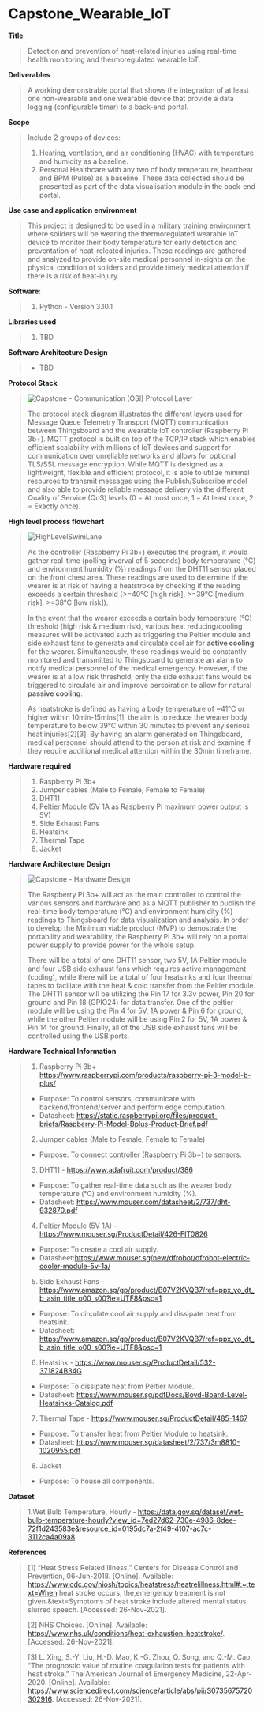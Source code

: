 # Capstone_Wearable_IoT

**Title**
>Detection and prevention of heat-related injuries using real-time health monitoring and thermoregulated wearable IoT. 


**Deliverables**
>A working demonstrable portal that shows the integration of at least one non-wearable and one wearable device that provide a data logging (configurable timer) to a back-end portal.

**Scope**
>Include 2 groups of devices: 
>1. Heating, ventilation, and air conditioning (HVAC) with temperature and humidity as a baseline.
>2. Personal Healthcare with any two of body temperature, heartbeat and BPM (Pulse) as a baseline.
>These data collected should be presented as part of the data visualisation module in the back-end portal.

**Use case and application environment**
>This project is designed to be used in a military training environment where soliders will be wearing the thermoregulated wearable IoT device to monitor their body temperature for early detection and preventation of heat-releated injuries. These readings are gathered and analyzed to provide on-site medical personnel in-sights on the physical condition of soliders and provide timely medical attention if there is a risk of heat-injury.

**Software**:
>1. Python - Version 3.10.1

**Libraries used**
>1. TBD

**Software Architecture Design**
>- TBD

**Protocol Stack**
>![Capstone - Communication (OSI) Protocol Layer](https://user-images.githubusercontent.com/57914467/147015418-cf926ec1-ecd0-472f-9de5-7caace705067.jpeg)
>
>The protocol stack diagram illustrates the different layers used for Message Queue Telemetry Transport (MQTT) communication between Thingsboard and the wearable IoT controller (Raspberry Pi 3b+). MQTT protocol is built on top of the TCP/IP stack which enables efficient scalability with millions of IoT devices and support for communication over unreliable networks and allows for optional TLS/SSL message encryption. While MQTT is designed as a lightweight, flexible and efficient protocol, it is able to utilize minimal resources to transmit messages using the Publish/Subscribe model and also able to provide reliable message delivery via the different Quality of Service (QoS) levels (0 = At most once, 1 = At least once, 2 = Exactly once). 

**High level process flowchart**
>![HighLevelSwimLane](https://user-images.githubusercontent.com/57914467/146107998-1ab472d3-36fa-4026-bfd5-eba3c4b3079e.jpeg)
>
>As the controller (Raspberry Pi 3b+) executes the program, it would gather real-time (polling inverval of 5 seconds) body temperature (°C) and environment humidity (%) readings from the DHT11 sensor placed on the front chest area. These readings are used to determine if the wearer is at risk of having a heatstroke by checking if the reading exceeds a certain threshold (>=40°C [high risk], >=39°C [medium risk], >=38°C [low risk]). 
>
>In the event that the wearer exceeds a certain body temperature (°C) threshold (high risk & medium risk), various heat reducing/cooling measures will be activated such as triggering the Peltier module and side exhaust fans to generate and circulate cool air for **active cooling** for the wearer. Simultaneously, these readings would be constantly monitored and transmitted to Thingsboard to generate an alarm to notify medical personnel of the medical emergency. However, if the wearer is at a low risk threshold, only the side exhaust fans would be triggered to circulate air and improve perspiration to allow for natural **passive cooling**.
>
>As heatstroke is defined as having a body temperature of ~41°C or higher within 10min-15mins[1], the aim is to reduce the wearer body temperature to below 39°C within 30 minutes to prevent any serious heat injuries[2][3]. By having an alarm generated on Thingsboard, medical personnel should attend to the person at risk and examine if they require additional medical attention within the 30min timeframe.

**Hardware required**
>1. Raspberry Pi 3b+
>2. Jumper cables (Male to Female, Female to Female)
>3. DHT11
>4. Peltier Module (5V 1A as Raspberry Pi maximum power output is 5V)
>5. Side Exhaust Fans
>6. Heatsink
>7. Thermal Tape
>8. Jacket

**Hardware Architecture Design**
>![Capstone - Hardware Design](https://user-images.githubusercontent.com/57914467/178656326-afebe154-5351-4cc1-98a1-4413d7285ebe.png)
>
> The Raspberry Pi 3b+ will act as the main controller to control the various sensors and hardware and as a MQTT publisher to publish the real-time body temperature (°C) and environment humidity (%) readings to Thingsboard for data visualization and analysis. In order to develop the Minimum viable product (MVP) to demostrate the portability and wearability, the Raspberry Pi 3b+ will rely on a portal power supply to provide power for the whole setup.
> 
> There will be a total of one DHT11 sensor, two 5V, 1A Peltier module and four USB side exhaust fans which requires active management (coding), while there will be a total of four heatsinks and four thermal tapes to faciliate with the heat & cold transfer from the Peltier module. The DHT11 sensor will be utilizing the Pin 17 for 3.3v power,  Pin 20 for ground and Pin 18 (GPIO24) for data transfer. One of the peltier module will be using the Pin 4 for 5V, 1A power & Pin 6 for ground, while the other Peltier module will be using Pin 2 for 5V, 1A power & Pin 14 for ground. Finally, all of the USB side exhaust fans will be controlled using the USB ports.

**Hardware Technical Information**
>1. Raspberry Pi 3b+ - https://www.raspberrypi.com/products/raspberry-pi-3-model-b-plus/
>- Purpose: To control sensors, communicate with backend/frontend/server and perform edge computation.
>- Datasheet: https://static.raspberrypi.org/files/product-briefs/Raspberry-Pi-Model-Bplus-Product-Brief.pdf
>2. Jumper cables (Male to Female, Female to Female)
>- Purpose: To connect controller (Raspberry Pi 3b+) to sensors.
>3. DHT11 - https://www.adafruit.com/product/386
>- Purpose: To gather real-time data such as the wearer body temperature (°C) and environment humidity (%).
>- Datasheet: https://www.mouser.com/datasheet/2/737/dht-932870.pdf
>4. Peltier Module (5V 1A) - https://www.mouser.sg/ProductDetail/426-FIT0826
>- Purpose: To create a cool air supply.
>- Datasheet:https://www.mouser.sg/new/dfrobot/dfrobot-electric-cooler-module-5v-1a/
>5. Side Exhaust Fans - https://www.amazon.sg/gp/product/B07V2KVQB7/ref=ppx_yo_dt_b_asin_title_o00_s00?ie=UTF8&psc=1
>- Purpose: To circulate cool air supply and dissipate heat from heatsink.
>- Datasheet: https://www.amazon.sg/gp/product/B07V2KVQB7/ref=ppx_yo_dt_b_asin_title_o00_s00?ie=UTF8&psc=1
>6. Heatsink - https://www.mouser.sg/ProductDetail/532-371824B34G
>- Purpose: To dissipate heat from Peltier Module.
>- Datasheet: https://www.mouser.sg/pdfDocs/Boyd-Board-Level-Heatsinks-Catalog.pdf
>7. Thermal Tape - https://www.mouser.sg/ProductDetail/485-1467
>- Purpose: To transfer heat from Peltier Module to heatsink.
>- Datasheet: https://www.mouser.sg/datasheet/2/737/3m8810-1020955.pdf
>8. Jacket
>- Purpose: To house all components.

**Dataset**
>1.Wet Bulb Temperature, Hourly - https://data.gov.sg/dataset/wet-bulb-temperature-hourly?view_id=7ed27d62-730e-4986-8dee-72f1d243583e&resource_id=0195dc7a-2f49-4107-ac7c-3112ca4a09a8


**References**
>[1] “Heat Stress Related Illness,” Centers for Disease Control and Prevention, 06-Jun-2018. [Online]. Available: https://www.cdc.gov/niosh/topics/heatstress/heatrelillness.html#:~:text=When heat stroke occurs, the,emergency treatment is not given.&text=Symptoms of heat stroke include,altered mental status, slurred speech. [Accessed: 26-Nov-2021].
>
>[2] NHS Choices. [Online]. Available: https://www.nhs.uk/conditions/heat-exhaustion-heatstroke/. [Accessed: 26-Nov-2021].
>
>[3] L. Xing, S.-Y. Liu, H.-D. Mao, K.-G. Zhou, Q. Song, and Q.-M. Cao, “The prognostic value of routine coagulation tests for patients with heat stroke,” The American Journal of Emergency Medicine, 22-Apr-2020. [Online]. Available: https://www.sciencedirect.com/science/article/abs/pii/S0735675720302916. [Accessed: 26-Nov-2021].
